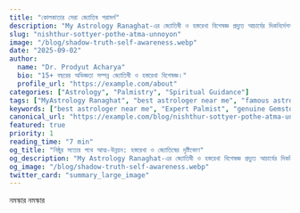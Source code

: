 ```yaml
---
title: "কোলকাতার সেরা জ্যোতিষ পরামর্শ"
description: "My Astrology Ranaghat-এর জ্যোতিষী ও হস্তরেখা বিশেষজ্ঞ প্রদ্যুত আচার্যের দিকনির্দেশনায় নিজের ভেতরের অন্ধকার অংশের মুখোমুখি হয়ে আত্ম-সচেতনতা ও আধ্যাত্মিক উন্নতি। best astrologer near me, famous astrologer Kolkata, top astrologer India, Expert Palmist, genuine Gemstone, spiritual guidance।"
slug: "nishthur-sottyer-pothe-atma-unnoyon"
image: "/blog/shadow-truth-self-awareness.webp"
date: "2025-09-02"
author:
  name: "Dr. Prodyut Acharya"
  bio: "15+ বছরের অভিজ্ঞতা সম্পন্ন জ্যোতিষী ও হস্তরেখা বিশেষজ্ঞ।"
  profile_url: "https://example.com/about"
categories: ["Astrology", "Palmistry", "Spiritual Guidance"]
tags: ["MyAstrology Ranaghat", "best astrologer near me", "famous astrologer Kolkata", "top astrologer India", "Expert Palmist", "genuine Gemstone", "spiritual guidance", "self-awareness", "astrology insights"]
keywords: ["best astrologer near me", "Expert Palmist", "genuine Gemstone", "famous astrologer Kolkata", "top astrologer India"]
canonical_url: "https://example.com/blog/nishthur-sottyer-pothe-atma-unnoyon"
featured: true
priority: 1
reading_time: "7 min"
og_title: "নিষ্ঠুর সত্যের পথে আত্ম-উন্নয়ন: হস্তরেখা ও জ্যোতিষের দৃষ্টিকোণ"
og_description: "My Astrology Ranaghat-এর জ্যোতিষী ও হস্তরেখা বিশেষজ্ঞ প্রদ্যুত আচার্যের দিকনির্দেশনায় নিজের ভেতরের অন্ধকার অংশের মুখোমুখি হয়ে আত্ম-সচেতনতা ও আধ্যাত্মিক উন্নতি।"
og_image: "/blog/shadow-truth-self-awareness.webp"
twitter_card: "summary_large_image"
---
```

নমস্কার নমস্কার 

